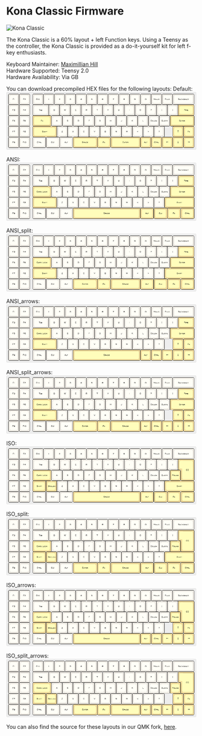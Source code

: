 # Kona Classic Firmware

![Kona Classic](http://i.imgur.com/7twIpuB.jpg)

The Kona Classic is a 60% layout + left Function keys. Using a Teensy as the controller, the Kona Classic is provided as a do-it-yourself kit for left f-key enthusiasts.

Keyboard Maintainer: [Maximillian Hill](https://github.com/DangerousParts)  
Hardware Supported: Teensy 2.0  
Hardware Availability: Via GB

You can download precompiled HEX files for the following layouts:
Default:
![Default](layout_images/default.png)  

ANSI:
![ANSI](layout_images/ansi.png)  

ANSI_split:
![ANSI w/ Split Space](layout_images/ansi_split.png)  

ANSI_arrows:
![ANSI w/ Arrows](layout_images/ansi_arrows.png)  

ANSI_split_arrows:
![ANSI w/ Split Space & Arrows](layout_images/ansi_split_arrows.png)  

ISO:
![ISO](layout_images/iso.png)  

ISO_split:
![ISO w/ Split Space](layout_images/iso_split.png)  

ISO_arrows:
![ISO w/ Arrows](layout_images/iso_arrows.png)  

ISO_split_arrows:
![ISO w/ Split Space & Arrows](layout_images/iso_split_arrows.png)  

You can also find the source for these layouts in our QMK fork, [here](https://github.com/DangerousParts/qmk_firmware).